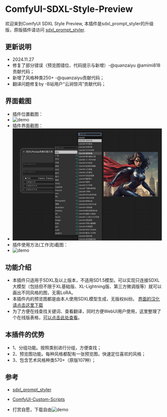 # ComfyUI-SDXL-Style-Preview
欢迎来到ComfyUI SDXL Style Preview, 本插件是sdxl_prompt_styler的升级版，原版插件请访问 [sdxl_prompt_styler](https://github.com/twri/sdxl_prompt_styler).
## 更新说明
- 2024.11.27
- 修复了部分错误（预览图错位、代码提示与新增）-@quanzaiyu @amimi818 贡献代码；
- 新增了风格种类250+ -@quanzaiyu贡献代码；
- 翻译问题修复by -B站用户“云涧惊鸿”贡献代码；
## 界面截图
- 插件位置截图：
- ![demo](./assets/screen-1.png)
- 插件界面截图：
- ![demo](./assets/screen-2.png)
- 插件使用方法(工作流)截图：
- ![demo](./assets/screen-3.png)
## 功能介绍
- 本插件只适用于SDXL及以上版本，不适用SD1.5模型。可以实现只连接SDXL大模型（包括但不限于XL基础版、XL-Lightning版、第三方微调版等）就可以画出不同风格的图，无需LoRA。
- 本插件内的预览图都是由本人使用SDXL模型生成，无版权纠纷。 [界面的汉化请点击这里下载](https://pan.quark.cn/s/a0e2d7393be1)
- 为了方便在线查找关键词、查看翻译，同时方便WebUI用户使用，这里整理了个在线版表格，[可以点击此处查看](https://docs.qq.com/sheet/DYkpTY1V5WGhTaklK?nlc=1&tab=dcfxzc)。
## 本插件的优势
- 1、分组功能。按照类别进行分组，方便查找；
- 2、预览图功能。每种风格都配有一张预览图，快速定位喜欢的风格；
- 3、包含艺术风格种类570+（原版107种）；

## 参考
- [sdxl_prompt_styler](https://github.com/twri/sdxl_prompt_styler)
- [ComfyUI-Custom-Scripts](https://github.com/pythongosssss/ComfyUI-Custom-Scripts)

- 打赏自愿，下载自由![demo](./assets/赞赏码.png)
